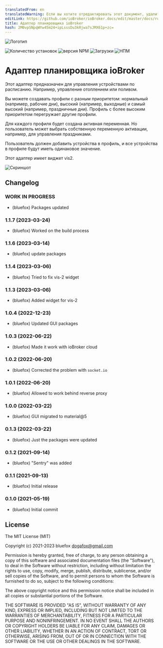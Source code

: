 ```yaml
---
translatedFrom: en
translatedWarning: Если вы хотите отредактировать этот документ, удалите поле «translationFrom», в противном случае этот документ будет снова автоматически переведен
editLink: https://github.com/ioBroker/ioBroker.docs/edit/master/docs/ru/adapterref/iobroker.scheduler/README.md
title: Адаптер планировщика ioBroker
hash: 2M0vpSNpqWYw45m24+ipLsssDu3kRjwa7sJMX61p+zc=
---
```

![Логотип](../../../en/adapterref/iobroker.scheduler/admin/scheduler.png)

![Количество установок](http://iobroker.live/badges/scheduler-stable.svg)
![версия NPM](http://img.shields.io/npm/v/iobroker.scheduler.svg)
![Загрузки](https://img.shields.io/npm/dm/iobroker.scheduler.svg)
![НПМ](https://nodei.co/npm/iobroker.scheduler.png?downloads=true)

# Адаптер планировщика ioBroker
Этот адаптер предназначен для управления устройствами по расписанию. Например, управление отоплением или поливом.

Вы можете создавать профили с разным приоритетом: нормальный (например, рабочие дни), высокий (например, выходные) и самый высокий (например, праздничные дни).
Профиль с более высоким приоритетом перегружает другие профили.

Для каждого профиля будет создана активная переменная.
Но пользователь может выбрать собственную переменную активации, например, для управления праздниками.

Пользователь должен добавить устройства в профиль, и все устройства в профиле будут иметь одинаковое значение.

Этот адаптер имеет виджет vis2.

![Скриншот](../../../en/adapterref/iobroker.scheduler/img/scheduler.png)

<!-- Заполнитель для следующей версии (в начале строки):

### **В РАБОТЕ** -->

## Changelog
### **WORK IN PROGRESS**
* (bluefox) Packages updated

### 1.1.7 (2023-03-24)
* (bluefox) Worked on the build process

### 1.1.6 (2023-03-14)
* (bluefox) update packages

### 1.1.4 (2023-03-06)
* (bluefox) Tried to fix vis-2 widget

### 1.1.3 (2023-03-06)
* (bluefox) Added widget for vis-2

### 1.0.4 (2022-12-23)
* (bluefox) Updated GUI packages

### 1.0.3 (2022-06-22)
* (bluefox) Made it work with ioBroker cloud

### 1.0.2 (2022-06-20)
* (bluefox) Corrected the problem with `socket.io`

### 1.0.1 (2022-06-20)
* (bluefox) Allowed to work behind reverse proxy

### 1.0.0 (2022-03-22)
* (bluefox) GUI migrated to material@5

### 0.1.3 (2022-03-22)
* (bluefox) Just the packages were updated

### 0.1.2 (2021-09-14)
* (bluefox) "Sentry" was added

### 0.1.1 (2021-09-13)
* (bluefox) Initial release

### 0.1.0 (2021-05-19)
* (bluefox) Initial commit

## License
The MIT License (MIT)

Copyright (c) 2021-2023 bluefox <dogafox@gmail.com>

Permission is hereby granted, free of charge, to any person obtaining a copy
of this software and associated documentation files (the "Software"), to deal
in the Software without restriction, including without limitation the rights
to use, copy, modify, merge, publish, distribute, sublicense, and/or sell
copies of the Software, and to permit persons to whom the Software is
furnished to do so, subject to the following conditions:

The above copyright notice and this permission notice shall be included in all
copies or substantial portions of the Software.

THE SOFTWARE IS PROVIDED "AS IS", WITHOUT WARRANTY OF ANY KIND, EXPRESS OR
IMPLIED, INCLUDING BUT NOT LIMITED TO THE WARRANTIES OF MERCHANTABILITY,
FITNESS FOR A PARTICULAR PURPOSE AND NONINFRINGEMENT. IN NO EVENT SHALL THE
AUTHORS OR COPYRIGHT HOLDERS BE LIABLE FOR ANY CLAIM, DAMAGES OR OTHER
LIABILITY, WHETHER IN AN ACTION OF CONTRACT, TORT OR OTHERWISE, ARISING FROM,
OUT OF OR IN CONNECTION WITH THE SOFTWARE OR THE USE OR OTHER DEALINGS IN THE
SOFTWARE.